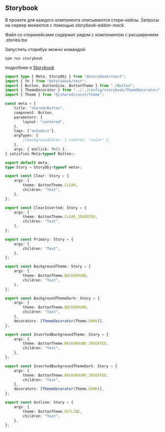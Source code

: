 ## Storybook

В проекте для каждого компонента описываются стори-кейсы.
Запросы на сервер мокаются с помощью _storybook-addon-mock_.

Файл со сторикейсами содержит рядом с компонентом с расширением .stories.tsx

Запустить сторибук можно командой:

`npm run storybook`

подробнее о [Storybook](https://storybook.js.org/)

```typescript
import type { Meta, StoryObj } from "@storybook/react";
import { fn } from "@storybook/test";
import { Button, ButtonSize, ButtonTheme } from "./Button";
import { ThemeDecorator } from "../../config/storybook/ThemeDecorator/ThemeDecorator";
import { Theme } from "@/shared/const/theme";

const meta = {
    title: "shared/Button",
    component: Button,
    parameters: {
        layout: "centered",
    },
    tags: ["autodocs"],
    argTypes: {
        //backgroundColor: { control: "color" },
    },
    args: { onClick: fn() },
} satisfies Meta<typeof Button>;

export default meta;
type Story = StoryObj<typeof meta>;

export const Clear: Story = {
    args: {
        theme: ButtonTheme.CLEAR,
        children: "Text",
    },
};

export const ClearInverted: Story = {
    args: {
        theme: ButtonTheme.CLEAR_INVERTED,
        children: "Text",
    },
};

export const Primary: Story = {
    args: {
        children: "Text",
    },
};

export const BackgroundTheme: Story = {
    args: {
        theme: ButtonTheme.BACKGROUND,
        children: "Text",
    },
};

export const BackgroundThemeDark: Story = {
    args: {
        theme: ButtonTheme.BACKGROUND,
        children: "Text",
    },
    decorators: [ThemeDecorator(Theme.DARK)],
};

export const InvertedBackgroundTheme: Story = {
    args: {
        theme: ButtonTheme.BACKGROUND_INVERTED,
        children: "Text",
    },
};

export const InvertedBackgroundThemeDark: Story = {
    args: {
        theme: ButtonTheme.BACKGROUND_INVERTED,
        children: "Text",
    },
    decorators: [ThemeDecorator(Theme.DARK)],
};

export const Outline: Story = {
    args: {
        theme: ButtonTheme.OUTLINE,
        children: "Text",
    },
};
```
